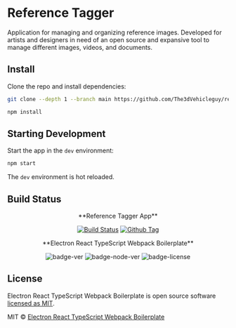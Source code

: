 # Reference Tagger

Application for managing and organizing reference images. Developed for artists and designers in need of an open source and expansive tool to manage different images, videos, and documents.

## Install

Clone the repo and install dependencies:

```bash
git clone --depth 1 --branch main https://github.com/The3dVehicleguy/reference-tagger-app.git

npm install
```

## Starting Development

Start the app in the `dev` environment:

```bash
npm start
```

The `dev` environment is hot reloaded.

## Build Status

<div align="center">
**Reference Tagger App**

[![Build Status][github-actions-status]][github-actions-url]
[![Github Tag][github-tag-image]][github-tag-url]

</div>
<div align="center">
**Electron React TypeScript Webpack Boilerplate**

![badge-ver] ![badge-node-ver] ![badge-license]

[badge-ver]: https://img.shields.io/github/package-json/v/devtography/electron-react-typescript-webpack-boilerplate
[badge-license]: https://img.shields.io/github/license/Devtography/electron-react-typescript-webpack-boilerplate
[badge-node-ver]: https://img.shields.io/badge/node--lts-%3E%3D16-orange


</div>

## License

Electron React TypeScript Webpack Boilerplate is open source software 
[licensed as MIT](LICENSE).

MIT © [Electron React TypeScript Webpack Boilerplate](https://github.com/Devtography/electron-react-typescript-webpack-boilerplate/blob/develop/LICENSE)

[github-actions-status]: https://github.com/electron-react-boilerplate/electron-react-boilerplate/workflows/Test/badge.svg
[github-actions-url]: https://github.com/electron-react-boilerplate/electron-react-boilerplate/actions
[github-tag-image]: https://img.shields.io/github/tag/electron-react-boilerplate/electron-react-boilerplate.svg?label=version
[github-tag-url]: https://github.com/electron-react-boilerplate/electron-react-boilerplate/releases/latest
[stackoverflow-img]: https://img.shields.io/badge/stackoverflow-electron_react_boilerplate-blue.svg
[stackoverflow-url]: https://stackoverflow.com/questions/tagged/electron-react-boilerplate
